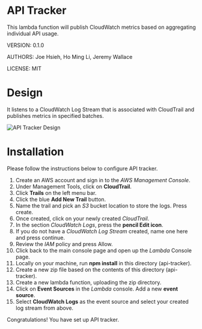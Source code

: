 API Tracker
===============================

This lambda function will publish CloudWatch metrics based on aggregating individual API usage.

VERSION: 0.1.0

AUTHORS: Joe Hsieh, Ho Ming Li, Jeremy Wallace

LICENSE: MIT

Design
===============================

It listens to a CloudWatch Log Stream that is associated with CloudTrail and publishes metrics in specified batches.

![API Tracker Design](http://imgur.com/UWroD4H)

Installation
===============================

Please follow the instructions below to configure API tracker.

1. Create an AWS account and sign in to the *AWS Management Console*.
2. Under Management Tools, click on **CloudTrail**.
3. Click **Trails** on the left menu bar.
4. Click the blue **Add New Trail** button.
5. Name the trail and pick an *S3* bucket location to store the logs. Press create.
6. Once created, click on your newly created *CloudTrail*.
7. In the section *CloudWatch Logs*, press the **pencil Edit icon**.
8. If you do not have a *CloudWatch Log Stream* created, name one here and press continue.
9. Review the *IAM* policy and press Allow.
10. Click back to the main console page and open up the *Lambda* Console page.
11. Locally on your machine, run **npm install** in this directory (api-tracker).
12. Create a new zip file based on the contents of this directory (api-tracker).
13. Create a new lambda function, uploading the zip directory.
14. Click on **Event Sources** in the *Lambda* console. Add a new **event source**.
15. Select **CloudWatch Logs** as the event source and select your created log stream from above.

Congratulations! You have set up API tracker.
